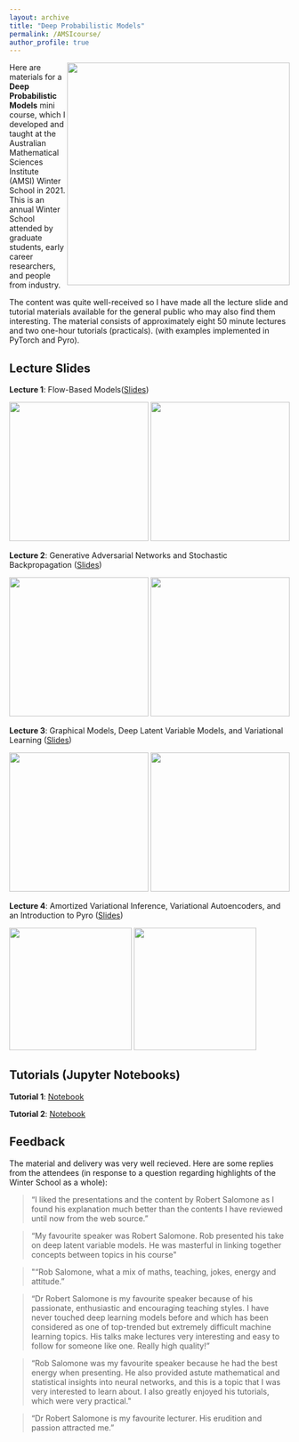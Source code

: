 ```yaml
---
layout: archive
title: "Deep Probabilistic Models"
permalink: /AMSIcourse/
author_profile: true
---
```

<img src="https://raw.githubusercontent.com/robsalomone/robsalomone.github.io/master/_pages/L4P2.png" width="400" align = "right"/>

Here are materials for a **Deep Probabilistic Models** mini course, which I developed and taught at the Australian Mathematical Sciences Institute (AMSI) Winter School in 2021. 
This is an annual Winter School attended by graduate students, early career researchers, and people from industry.

The content was quite well-received so I have made all the lecture slide and tutorial materials available for the general public who may also find them interesting. The material consists of approximately eight 50 minute lectures and two one-hour tutorials (practicals).  (with examples implemented in PyTorch and Pyro).

## Lecture Slides

**Lecture 1**: Flow-Based Models([Slides](/pdf/L1_Flows.pdf)) 

<img src="https://raw.githubusercontent.com/robsalomone/robsalomone.github.io/master/_pages/Flows1.png" width="250" />
<img src="https://raw.githubusercontent.com/robsalomone/robsalomone.github.io/master/_pages/Flows2.png" width="250"/>

**Lecture 2**: Generative Adversarial Networks and Stochastic Backpropagation ([Slides](/pdf/L2_GAN.pdf)) 

<img src="https://raw.githubusercontent.com/robsalomone/robsalomone.github.io/master/_pages/L2P1.png" width="250"/>
<img src="https://raw.githubusercontent.com/robsalomone/robsalomone.github.io/master/_pages/L2P2.png" width="250"/>


**Lecture 3**: Graphical Models,  Deep Latent Variable Models, and Variational Learning ([Slides](/pdf/L3_VL.pdf)) 

<img src="https://raw.githubusercontent.com/robsalomone/robsalomone.github.io/master/_pages/L3P2.png" width="250"/>
<img src="https://raw.githubusercontent.com/robsalomone/robsalomone.github.io/master/_pages/L3P1.png" width="250"/>

**Lecture 4**: Amortized Variational Inference, Variational Autoencoders, and an Introduction to Pyro ([Slides](/pdf/L4_VAE.pdf)) 

<img src="https://raw.githubusercontent.com/robsalomone/robsalomone.github.io/master/_pages/L4P1.png" width="220"/>
<img src="https://raw.githubusercontent.com/robsalomone/robsalomone.github.io/master/_pages/L4P2.png" width="220"/>

## Tutorials (Jupyter Notebooks)

**Tutorial 1**: [Notebook](https://github.com/robsalomone/AMSIWinterSchool2021/blob/main/Tutorial1.ipynb) 

**Tutorial 2**: [Notebook](https://github.com/robsalomone/AMSIWinterSchool2021/blob/main/Tutorial2.ipynb) 

## Feedback

The material and delivery was very well recieved. Here are some replies from the attendees (in response to a question regarding highlights of the Winter School as a whole): 

> “I liked the presentations and the content by Robert Salomone as I found his explanation much better than the contents I have reviewed until now from the web source.”

> “My favourite speaker was Robert Salomone. Rob presented his take on deep latent variable models. He was masterful in linking together concepts between topics in his course"

> "“Rob Salomone, what a mix of maths, teaching, jokes, energy and attitude.”

> “Dr Robert Salomone is my favourite speaker because of his passionate, enthusiastic and encouraging teaching styles. I have never touched deep learning models before and which has been considered as one of top-trended but extremely difficult machine learning topics. His talks make lectures very interesting and easy to follow for someone like one. Really high quality!”

> “Rob Salomone was my favourite speaker because he had the best energy when presenting. He also provided astute mathematical and statistical insights into neural networks, and this is a topic that I was very interested to learn about. I also greatly enjoyed his tutorials, which were very practical."

> “Dr Robert Salomone is my favourite lecturer. His erudition and passion attracted me.”